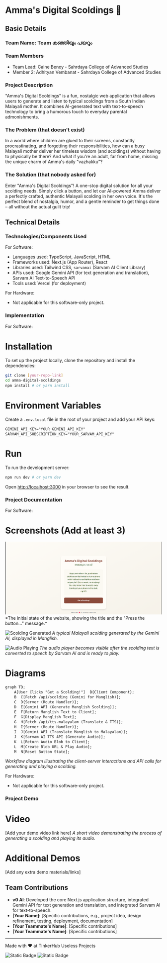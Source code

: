 # Amma's Digital Scoldings 🎯

## Basic Details
### Team Name: Team കഞ്ഞിയും പയറും

### Team Members
- Team Lead: Caine Benoy - Sahrdaya College of Advanced Studies
- Member 2: Adhityan Vembanat - Sahrdaya College of Advanced Studies
### Project Description
"Amma's Digital Scoldings" is a fun, nostalgic web application that allows users to generate and listen to typical scoldings from a South Indian Malayali mother. It combines AI-generated text with text-to-speech technology to bring a humorous touch to everyday parental admonishments.

### The Problem (that doesn't exist)
In a world where children are glued to their screens, constantly procrastinating, and forgetting their responsibilities, how can a busy Malayali mother deliver her timeless wisdom (and scoldings) without having to physically be there? And what if you're an adult, far from home, missing the unique charm of Amma's daily "vazhakku"?

### The Solution (that nobody asked for)
Enter "Amma's Digital Scoldings"! A one-stop digital solution for all your scolding needs. Simply click a button, and let our AI-powered Amma deliver a perfectly crafted, authentic Malayali scolding in her own voice. It's the perfect blend of nostalgia, humor, and a gentle reminder to get things done – all without the actual guilt trip!

## Technical Details
### Technologies/Components Used
For Software:
- Languages used: TypeScript, JavaScript, HTML
- Frameworks used: Next.js (App Router), React
- Libraries used: Tailwind CSS, `sarvamai` (Sarvam AI Client Library)
- APIs used: Google Gemini API (for text generation and translation), Sarvam AI Text-to-Speech API
- Tools used: Vercel (for deployment)

For Hardware:
- Not applicable for this software-only project.

### Implementation
For Software:
# Installation
To set up the project locally, clone the repository and install the dependencies:

```bash
git clone [your-repo-link]
cd amma-digital-scoldings
npm install # or yarn install
```

# Environment Variables
Create a `.env.local` file in the root of your project and add your API keys:

```
GEMINI_API_KEY="YOUR_GEMINI_API_KEY"
SARVAM_API_SUBSCRIPTION_KEY="YOUR_SARVAM_API_KEY"
```

# Run
To run the development server:

```bash
npm run dev # or yarn dev
```

Open [http://localhost:3000](http://localhost:3000) in your browser to see the result.

### Project Documentation
For Software:

# Screenshots (Add at least 3)
<img src="Screenshot 2025-08-08 155434.png">
*The initial state of the website, showing the title and the "Press the button..." message.*

![Scolding Generated](public/screenshots/scolding-generated.png?height=600&width=800&query=Amma%27s%20Digital%20Scoldings%20website%20with%20a%20Malayalam%20scolding%20text%20displayed)
*A typical Malayali scolding generated by the Gemini AI, displayed in Manglish.*

![Audio Playing](public/screenshots/audio-playing.png?height=600&width=800&query=Amma%27s%20Digital%20Scoldings%20website%20with%20audio%20player%20visible%20and%20playing%20scolding)
*The audio player becomes visible after the scolding text is converted to speech by Sarvam AI and is ready to play.*

# Diagrams
```mermaid title="Amma's Digital Scoldings Workflow" type="diagram"
graph TD;
    A[User Clicks "Get a Scolding!"]  B{Client Component};
    B  C[Fetch /api/scolding (Gemini for Manglish)];
    C  D{Server (Route Handler)};
    D  E[Gemini API (Generate Manglish Scolding)];
    E  F[Return Manglish Text to Client];
    F  G[Display Manglish Text];
    G  H[Fetch /api/tts-malayalam (Translate & TTS)];
    H  I{Server (Route Handler)};
    I  J[Gemini API (Translate Manglish to Malayalam)];
    J  K[Sarvam AI TTS API (Generate Audio)];
    K  L[Return Audio Blob to Client];
    L  M[Create Blob URL & Play Audio];
    M  N[Reset Button State];
```
*Workflow diagram illustrating the client-server interactions and API calls for generating and playing a scolding.*

For Hardware:
- Not applicable for this software-only project.

### Project Demo
# Video
[Add your demo video link here]
*A short video demonstrating the process of generating a scolding and playing its audio.*

# Additional Demos
[Add any extra demo materials/links]

## Team Contributions
- **v0 AI**: Developed the core Next.js application structure, integrated Gemini API for text generation and translation, and integrated Sarvam AI for text-to-speech.
- **[Your Name]**: [Specific contributions, e.g., project idea, design refinement, testing, deployment, documentation]
- **[Your Teammate's Name]**: [Specific contributions]
- **[Your Teammate's Name]**: [Specific contributions]

---
Made with ❤️ at TinkerHub Useless Projects 

![Static Badge](https://img.shields.io/badge/TinkerHub-24?color=%23000000&link=https%3A%2F%2Fwww.tinkerhub.org%2F)
![Static Badge](https://img.shields.io/badge/UselessProjects--25-25?link=https%3A%2F%2Fwww.tinkerhub.org%2Fevents%2FQ2Q1TQKX6Q%2FUseless%2520Projects)
